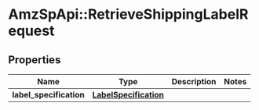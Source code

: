 # AmzSpApi::RetrieveShippingLabelRequest

## Properties
Name | Type | Description | Notes
------------ | ------------- | ------------- | -------------
**label_specification** | [**LabelSpecification**](LabelSpecification.md) |  | 

